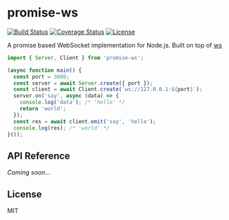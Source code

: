 # promise-ws

[![Build Status](https://travis-ci.org/cantonjs/promise-ws.svg?branch=master)](https://travis-ci.org/cantonjs/promise-ws) [![Coverage Status](https://coveralls.io/repos/github/cantonjs/promise-ws/badge.svg?branch=master)](https://coveralls.io/github/cantonjs/promise-ws?branch=master) [![License](https://img.shields.io/badge/license-MIT_License-blue.svg?style=flat)](https://github.com/cantonjs/promise-ws/blob/master/LICENSE.md)

A promise based WebSocket implementation for Node.js. Built on top of [ws](https://github.com/websockets/ws)


```js
import { Server, Client } from 'promise-ws';

(async function main() {
  const port = 3000;
  const server = await Server.create({ port });
  const client = await Client.create(`ws://127.0.0.1:${port}`);
  server.on('say', async (data) => {
    console.log('data'); /* 'hello' */
    return 'world';
  });
  const res = await client.emit('say', 'hello');
  console.log(res); /* 'world' */
}());
```


## API Reference

*Coming soon...*


## License

MIT
